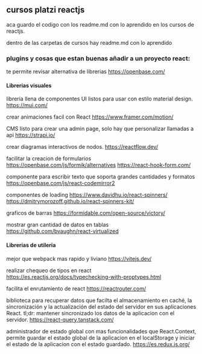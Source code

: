 ## cursos platzi reactjs

aca guardo el codigo con los readme.md con lo aprendido en los cursos de reactjs.

dentro de las carpetas de cursos hay readme.md con lo aprendido

### plugins y cosas que estan buenas añadir a un proyecto react:

te permite revisar alternativa de librerias
https://openbase.com/

#### Librerias visuales

libreria llena de componentes UI listos para usar con estilo material design.
https://mui.com/

crear animaciones facil con React
https://www.framer.com/motion/

CMS listo para crear una admin page, solo hay que personalizar llamadas a api
https://strapi.io/

crear diagramas interactivos de nodos.
https://reactflow.dev/

facilitar la creacion de formularios
https://openbase.com/js/formik/alternatives
https://react-hook-form.com/

componente para escribir texto que soporta grandes cantidades y formatos
https://openbase.com/js/react-codemirror2

componentes de loading
https://www.davidhu.io/react-spinners/
https://dmitrymorozoff.github.io/react-spinners-kit/

graficos de barras
https://formidable.com/open-source/victory/

mostrar gran cantidad de datos en tablas
https://github.com/bvaughn/react-virtualized

#### Librerias de utileria

mejor que webpack mas rapido y liviano
https://vitejs.dev/

realizar chequeo de tipos en react
https://es.reactjs.org/docs/typechecking-with-proptypes.html

facilita el enrutamiento de react
https://reactrouter.com/

biblioteca para recuperar datos que facilta el almacenamiento en caché, la sincronización y la actualización del estado del servidor en sus aplicaciones React.
tl;dr:
mantener sincronizado los datos de la aplicacion con el servidor.
https://react-query.tanstack.com/

administrador de estado global con mas funcionalidades que React.Context, permite guardar el estado global de la aplicacion en el localStorage y iniciar el estado de la aplicacion con el estado guardado.
https://es.redux.js.org/
